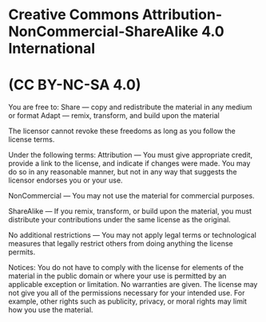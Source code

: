 # Creative Commons Attribution-NonCommercial-ShareAlike 4.0 International 
# (CC BY-NC-SA 4.0)

You are free to:
Share — copy and redistribute the material in any medium or format
Adapt — remix, transform, and build upon the material

The licensor cannot revoke these freedoms as long as you follow the license terms.

Under the following terms:
Attribution — You must give appropriate credit, provide a link to the license, and indicate if changes were made. You may do so in any reasonable manner, but not in any way that suggests the licensor endorses you or your use.

NonCommercial — You may not use the material for commercial purposes.

ShareAlike — If you remix, transform, or build upon the material, you must distribute your contributions under the same license as the original.

No additional restrictions — You may not apply legal terms or technological measures that legally restrict others from doing anything the license permits.

Notices:
You do not have to comply with the license for elements of the material in the public domain or where your use is permitted by an applicable exception or limitation.
No warranties are given. The license may not give you all of the permissions necessary for your intended use. For example, other rights such as publicity, privacy, or moral rights may limit how you use the material.
